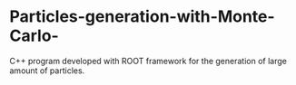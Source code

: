 # Particles-generation-with-Monte-Carlo-
C++ program developed with ROOT framework for the generation of large amount of particles. 
